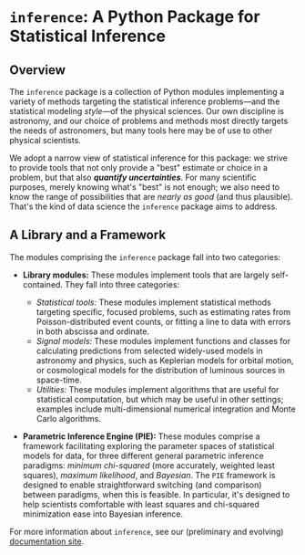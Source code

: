 # `inference`: A Python Package for Statistical Inference

## Overview

The `inference` package is a collection of Python modules implementing a variety of methods targeting the statistical inference problems—and the statistical modeling *style*—of the physical sciences. Our own discipline is astronomy, and our choice of problems and methods most directly targets the needs of astronomers, but many tools here may be of use to other physical scientists.

We adopt a narrow view of statistical inference for this package: we strive to provide tools that not only provide a "best" estimate or choice in a problem, but that also _**quantify uncertainties**_. For many scientific purposes, merely knowing what's "best" is not enough; we also need to know the range of possibilities that are *nearly as good* (and thus plausible). That's the kind of data science the `inference` package aims to address.

## A Library and a Framework

The modules comprising the `inference` package fall into two categories:

- **Library modules:** These modules implement tools that are largely self-contained. They fall into three categories:

  - *Statistical tools:* These modules implement statistical methods targeting specific, focused problems, such as estimating rates from Poisson-distributed event counts, or fitting a line to data with errors in both abscissa and ordinate.
  - *Signal models:* These modules implement functions and classes for calculating predictions from selected widely-used models in astronomy and physics, such as Keplerian models for orbital motion, or cosmological models for the distribution of luminous sources in space-time.
  - *Utilities:* These modules implement algorithms that are useful for statistical computation, but which may be useful in other settings; examples include multi-dimensional numerical integration and Monte Carlo algorithms.

- **Parametric Inference Engine (PIE):** These modules comprise a framework facilitating exploring the parameter spaces of statistical models for data, for three different general parametric inference paradigms: *minimum chi-squared* (more accurately, weighted least squares), *maximum likelihood*, and *Bayesian*. The `PIE` framework is designed to enable straightforward switching (and comparison) between paradigms, when this is feasible. In particular, it's designed to help scientists comfortable with least squares and chi-squared minimization ease into Bayesian inference.

For more information about `inference`, see our (preliminary and evolving) [documentation site](http://inference.astro.cornell.edu/inference/index.html).

